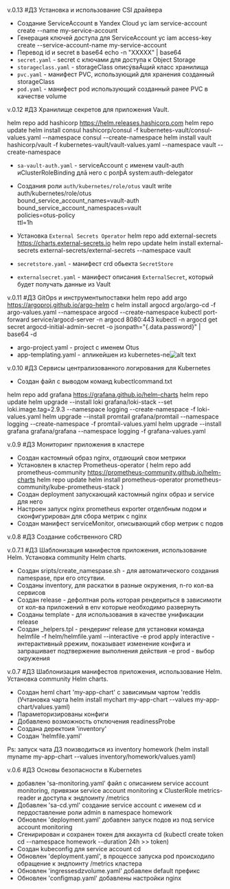 v.0.13 #ДЗ Установка и использование CSI драйвера

- Создание ServiceAccount в Yandex Cloud
yc iam service-account create --name my-service-account
- Генерация ключей доступа для ServiceAccount
yc iam access-key create --service-account-name my-service-account
- Перевод id и secret в base64
echo -n "XXXXX" | base64
- `secret.yaml` -  secret c ключами для доступа к Object Storage
- `storageclass.yaml` - storageClass описýваĀщий класс хранилища
- `pvc.yaml` - манифест PVC, использующий для хранения созданный storageClass
- `pod.yaml` - манифест pod использующий созданный ранее PVC в качестве volume

v.0.12 #ДЗ Хранилище секретов для приложения Vault.

helm repo add hashicorp https://helm.releases.hashicorp.com
helm repo update
helm install consul hashicorp/consul -f kubernetes-vault/consul-values.yaml --namespace consul --create-namespace
helm install vault hashicorp/vault -f kubernetes-vault/vault-values.yaml --namespace vault --create-namespace

- `sa-vault-auth.yaml` - serviceAccount с именем vault-auth иClusterRoleBinding длā него с ролþĀ system:auth-delegator

- Cоздания роли `auth/kubernetes/role/otus`
vault write auth/kubernetes/role/otus \
    bound_service_account_names=vault-auth \
    bound_service_account_namespaces=vault \
    policies=otus-policy \
    ttl=1h

- Установка `External Secrets Operator`
helm repo add external-secrets https://charts.external-secrets.io
helm repo update
helm install external-secrets external-secrets/external-secrets --namespace vault

- `secretstore.yaml` -  манифест crd обьекта `SecretStore`
- `externalsecret.yaml` - манифест описания `ExternalSecret`, который будет получать данные из Vault

v.0.11 #ДЗ GitOps и инструментыпоставки
helm repo add argo https://argoproj.github.io/argo-helm
с
helm install argocd argo/argo-cd -f argo-values.yaml --namespace argocd --create-namespace
kubectl port-forward service/argocd-server -n argocd 8080:443
kubectl -n argocd get secret argocd-initial-admin-secret -o jsonpath="{.data.password}" | base64 -d
- argo-project.yaml - project с именем Otus
- app-templating.yaml - апликейшен из kubernetes-ne![alt text](image.png)

v.0.10 #ДЗ Сервисы централизованного логирования для Kubernetes
-  Создан файл с выводом команд kubectlcommand.txt

helm repo add grafana https://grafana.github.io/helm-charts
helm repo update
helm upgrade --install loki grafana/loki-stack --set loki.image.tag=2.9.3 --namespace logging --create-namespace -f loki-values.yaml 
helm upgrade --install promtail grafana/promtail --namespace logging --create-namespace -f promtail-values.yaml
helm upgrade --install grafana grafana/grafana --namespace logging -f grafana-values.yaml

v.0.9 #ДЗ Мониторинг приложения в кластере
- Создан кастомный образ nginx, отдающий свои метрики
- Установлен в кластер Prometheus-operator
(
helm repo add prometheus-community https://prometheus-community.github.io/helm-charts
helm repo update
helm install prometheus-operator prometheus-community/kube-prometheus-stack
)
- Создан deployment запускающий кастомный nginx образ и service для него 
- Настроен запуск nginx prometheus exporter отделбным подом и сконфигурирован для сбора метрик с nginx
- Создан манифест serviceMonitor, описывающий сбор метрик с подов

v.0.8 #ДЗ Создание собственного CRD

v.0.7.1 #ДЗ Шаблонизация манифестов приложения, использование Helm. Установка community Helm charts.
- Создан sripts/create_namespase.sh - для автоматического создания namespase, при его отсутвии.
- Созданы inventory, для раскатки в разные окружения, n-го кол-ва сервисов
- Создан release - дефолтная роль которая рендериться  в зависимоти от  кол-ва приложений в env которые необходимо развернуть
- Созданы template - для использования в качестве унификации release
- Создан _helpers.tpl - рендеринг release
для установки команда helmfile -f helm/helmfile.yaml --interactive -e prod apply
interactive - интерактивный ррежим, показывает изменение конфига и запрашивает подтвержение выполнения  действия
-e prod - выбор  окружения

v.0.7 #ДЗ Шаблонизация манифестов приложения, использование Helm. Установка community Helm charts.
- Создан heml chart 'my-app-chart' с зависимым чартом 'reddis (Учтановка чарта helm install mychart my-app-chart --values my-app-chart/values.yaml) 
- Параметоризированы конфиги 
- Добавлено возможность отключения readinessProbe 
- Cоздана деректоия 'inventory' 
- Cоздан 'helmfile.yaml'

Ps: запуск чата ДЗ поизводиться из inventory homework (helm install myname my-app-chart --values inventory/homework/values.yaml)

v.0.6 #ДЗ Основы безопасности в Kubernetes
- добавлен 'sa-monitoring.yaml' файл с описанием service account monitoring, привязки service account monitoring к ClusterRole metrics-reader и доступа к эндпоинту /metrics
- Добавлен 'sa-cd.yml' создание service account с именем cd и пердоставление
роли admin в namespace homework
- Обновлен 'deployment.yaml' добавлен запуск подов из под service account monitoring
- Сгенирирован и сохранен токен для аккаунта cd (kubectl create token cd --namespace homework --duration 24h >> token)
- Создан kubeconfig для service account cd
- Обновлен 'deployment.yaml', в
процессе запуска pod происходило обращение к эндпоинту
/metrics кластера
- Обновлен 'ingressesdzvolume.yaml' добавлен default префикс
- Обновлен 'configmap.yaml' добавлены настройки nginx